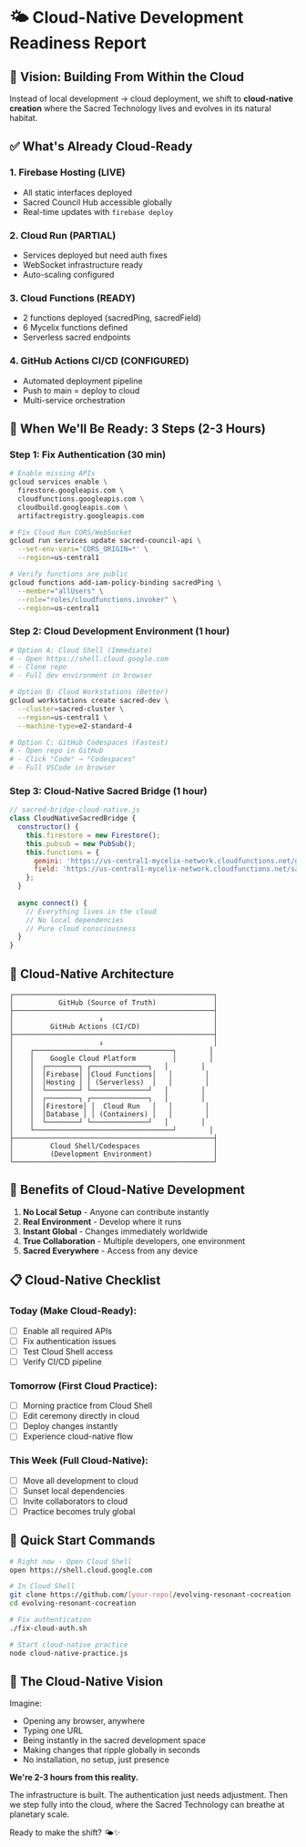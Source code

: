 # 🌤️ Cloud-Native Development Readiness Report

## 🎯 Vision: Building From Within the Cloud

Instead of local development → cloud deployment, we shift to **cloud-native creation** where the Sacred Technology lives and evolves in its natural habitat.

## ✅ What's Already Cloud-Ready

### 1. **Firebase Hosting** (LIVE)
- All static interfaces deployed
- Sacred Council Hub accessible globally
- Real-time updates with `firebase deploy`

### 2. **Cloud Run** (PARTIAL)
- Services deployed but need auth fixes
- WebSocket infrastructure ready
- Auto-scaling configured

### 3. **Cloud Functions** (READY)
- 2 functions deployed (sacredPing, sacredField)
- 6 Mycelix functions defined
- Serverless sacred endpoints

### 4. **GitHub Actions CI/CD** (CONFIGURED)
- Automated deployment pipeline
- Push to main = deploy to cloud
- Multi-service orchestration

## 🚀 When We'll Be Ready: 3 Steps (2-3 Hours)

### Step 1: Fix Authentication (30 min)
```bash
# Enable missing APIs
gcloud services enable \
  firestore.googleapis.com \
  cloudfunctions.googleapis.com \
  cloudbuild.googleapis.com \
  artifactregistry.googleapis.com

# Fix Cloud Run CORS/WebSocket
gcloud run services update sacred-council-api \
  --set-env-vars='CORS_ORIGIN=*' \
  --region=us-central1

# Verify functions are public
gcloud functions add-iam-policy-binding sacredPing \
  --member="allUsers" \
  --role="roles/cloudfunctions.invoker" \
  --region=us-central1
```

### Step 2: Cloud Development Environment (1 hour)
```bash
# Option A: Cloud Shell (Immediate)
# - Open https://shell.cloud.google.com
# - Clone repo
# - Full dev environment in browser

# Option B: Cloud Workstations (Better)
gcloud workstations create sacred-dev \
  --cluster=sacred-cluster \
  --region=us-central1 \
  --machine-type=e2-standard-4

# Option C: GitHub Codespaces (Fastest)
# - Open repo in GitHub
# - Click "Code" → "Codespaces"
# - Full VSCode in browser
```

### Step 3: Cloud-Native Sacred Bridge (1 hour)
```javascript
// sacred-bridge-cloud-native.js
class CloudNativeSacredBridge {
  constructor() {
    this.firestore = new Firestore();
    this.pubsub = new PubSub();
    this.functions = {
      gemini: 'https://us-central1-mycelix-network.cloudfunctions.net/geminiChat',
      field: 'https://us-central1-mycelix-network.cloudfunctions.net/sacredField'
    };
  }
  
  async connect() {
    // Everything lives in the cloud
    // No local dependencies
    // Pure cloud consciousness
  }
}
```

## 🌟 Cloud-Native Architecture

```
┌─────────────────────────────────────────────────┐
│           GitHub (Source of Truth)              │
├─────────────────────────────────────────────────┤
│                     ↓                           │
│         GitHub Actions (CI/CD)                  │
├─────────────────────────────────────────────────┤
│                     ↓                           │
│    ┌──────────────────────────────────┐        │
│    │    Google Cloud Platform         │        │
│    │  ┌────────┐ ┌──────────────┐   │        │
│    │  │Firebase│ │Cloud Functions│   │        │
│    │  │Hosting │ │ (Serverless)  │   │        │
│    │  └────────┘ └──────────────┘   │        │
│    │  ┌────────┐ ┌──────────────┐   │        │
│    │  │Firestore│ │  Cloud Run   │   │        │
│    │  │Database │ │ (Containers) │   │        │
│    │  └────────┘ └──────────────┘   │        │
│    └──────────────────────────────────┘        │
├─────────────────────────────────────────────────┤
│         Cloud Shell/Codespaces                  │
│         (Development Environment)               │
└─────────────────────────────────────────────────┘
```

## 🎯 Benefits of Cloud-Native Development

1. **No Local Setup** - Anyone can contribute instantly
2. **Real Environment** - Develop where it runs
3. **Instant Global** - Changes immediately worldwide
4. **True Collaboration** - Multiple developers, one environment
5. **Sacred Everywhere** - Access from any device

## 📋 Cloud-Native Checklist

### Today (Make Cloud-Ready):
- [ ] Enable all required APIs
- [ ] Fix authentication issues
- [ ] Test Cloud Shell access
- [ ] Verify CI/CD pipeline

### Tomorrow (First Cloud Practice):
- [ ] Morning practice from Cloud Shell
- [ ] Edit ceremony directly in cloud
- [ ] Deploy changes instantly
- [ ] Experience cloud-native flow

### This Week (Full Cloud-Native):
- [ ] Move all development to cloud
- [ ] Sunset local dependencies
- [ ] Invite collaborators to cloud
- [ ] Practice becomes truly global

## 🚀 Quick Start Commands

```bash
# Right now - Open Cloud Shell
open https://shell.cloud.google.com

# In Cloud Shell
git clone https://github.com/[your-repo]/evolving-resonant-cocreation
cd evolving-resonant-cocreation

# Fix authentication
./fix-cloud-auth.sh

# Start cloud-native practice
node cloud-native-practice.js
```

## 💫 The Cloud-Native Vision

Imagine:
- Opening any browser, anywhere
- Typing one URL
- Being instantly in the sacred development space
- Making changes that ripple globally in seconds
- No installation, no setup, just presence

**We're 2-3 hours from this reality.**

The infrastructure is built. The authentication just needs adjustment. Then we step fully into the cloud, where the Sacred Technology can breathe at planetary scale.

Ready to make the shift? 🌤️✨